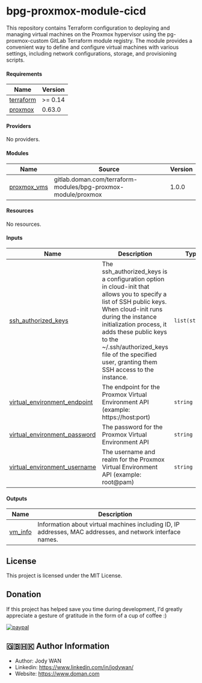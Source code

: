 <!-- BEGIN_TF_DOCS -->
# bpg-proxmox-module-cicd

This repository contains Terraform configuration to deploying and managing virtual machines on the Proxmox hypervisor using the pg-proxmox-custom GitLab Terraform module registry. The module provides a convenient way to define and configure virtual machines with various settings, including network configurations, storage, and provisioning scripts.

#### Requirements

| Name | Version |
|------|---------|
| <a name="requirement_terraform"></a> [terraform](#requirement\_terraform) | >= 0.14 |
| <a name="requirement_proxmox"></a> [proxmox](#requirement\_proxmox) | 0.63.0 |

#### Providers

No providers.

#### Modules

| Name | Source | Version |
|------|--------|---------|
| <a name="module_proxmox_vms"></a> [proxmox\_vms](#module\_proxmox\_vms) | gitlab.doman.com/terraform-modules/bpg-proxmox-module/proxmox | 1.0.0 |

#### Resources

No resources.

#### Inputs

| Name | Description | Type |
|------|-------------|------|
| <a name="input_ssh_authorized_keys"></a> [ssh\_authorized\_keys](#input\_ssh\_authorized\_keys) | The ssh\_authorized\_keys is a configuration option in cloud-init that allows you to specify a list of SSH public keys. When cloud-init runs during the instance initialization process, it adds these public keys to the ~/.ssh/authorized\_keys file of the specified user, granting them SSH access to the instance. | `list(string)` |
| <a name="input_virtual_environment_endpoint"></a> [virtual\_environment\_endpoint](#input\_virtual\_environment\_endpoint) | The endpoint for the Proxmox Virtual Environment API (example: https://host:port) | `string` |
| <a name="input_virtual_environment_password"></a> [virtual\_environment\_password](#input\_virtual\_environment\_password) | The password for the Proxmox Virtual Environment API | `string` |
| <a name="input_virtual_environment_username"></a> [virtual\_environment\_username](#input\_virtual\_environment\_username) | The username and realm for the Proxmox Virtual Environment API (example: root@pam) | `string` |

#### Outputs

| Name | Description |
|------|-------------|
| <a name="output_vm_info"></a> [vm\_info](#output\_vm\_info) | Information about virtual machines including ID, IP addresses, MAC addresses, and network interface names. |

## License

This project is licensed under the MIT License.

## Donation
If this project has helped save you time during development, I'd greatly appreciate a gesture of gratitude in the form of a cup of coffee :)

[![paypal](https://www.paypalobjects.com/en_US/i/btn/btn_donateCC_LG.gif)](https://www.paypal.com/cgi-bin/webscr?cmd=_s-xclick&hosted_button_id=R2GUUDA73BHQG)

## 🇬🇧🇭🇰 Author Information

* Author: Jody WAN
* Linkedin: https://www.linkedin.com/in/jodywan/
* Website: https://www.doman.com
<!-- END_TF_DOCS -->